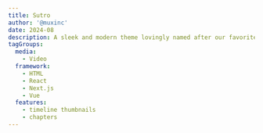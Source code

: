 ```yaml
---
title: Sutro
author: '@muxinc'
date: 2024-08
description: A sleek and modern theme lovingly named after our favorite SF TV antenna, which is neither sleek nor modern.
tagGroups:
  media:
    - Video
  framework:
    - HTML
    - React
    - Next.js
    - Vue
  features:
    - timeline thumbnails
    - chapters
---
```

